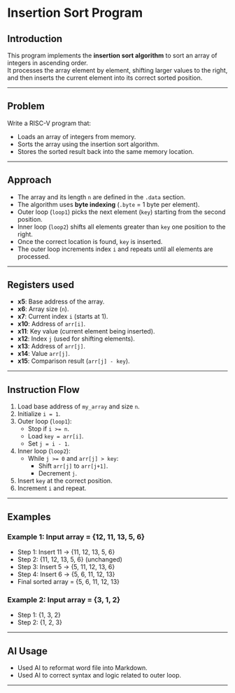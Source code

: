 # Insertion Sort Program

## Introduction  
This program implements the **insertion sort algorithm** to sort an array of integers in ascending order.  
It processes the array element by element, shifting larger values to the right, and then inserts the current element into its correct sorted position.  

---

## Problem  
Write a RISC-V program that:  
- Loads an array of integers from memory.  
- Sorts the array using the insertion sort algorithm.  
- Stores the sorted result back into the same memory location.  

---

## Approach  
- The array and its length `n` are defined in the `.data` section.  
- The algorithm uses **byte indexing** (`.byte` = 1 byte per element).  
- Outer loop (`loop1`) picks the next element (`key`) starting from the second position.  
- Inner loop (`loop2`) shifts all elements greater than `key` one position to the right.  
- Once the correct location is found, `key` is inserted.  
- The outer loop increments index `i` and repeats until all elements are processed.  

---

## Registers used  
- **x5**: Base address of the array.  
- **x6**: Array size (`n`).  
- **x7**: Current index `i` (starts at 1).  
- **x10**: Address of `arr[i]`.  
- **x11**: Key value (current element being inserted).  
- **x12**: Index `j` (used for shifting elements).  
- **x13**: Address of `arr[j]`.  
- **x14**: Value `arr[j]`.  
- **x15**: Comparison result (`arr[j] - key`).  

---

## Instruction Flow  
1. Load base address of `my_array` and size `n`.  
2. Initialize `i = 1`.  
3. Outer loop (`loop1`):  
   - Stop if `i >= n`.  
   - Load `key = arr[i]`.  
   - Set `j = i - 1`.  
4. Inner loop (`loop2`):  
   - While `j >= 0` and `arr[j] > key`:  
     - Shift `arr[j]` to `arr[j+1]`.  
     - Decrement `j`.  
5. Insert `key` at the correct position.  
6. Increment `i` and repeat.  

---

## Examples  

### Example 1: Input array = {12, 11, 13, 5, 6}  
- Step 1: Insert 11 → {11, 12, 13, 5, 6}  
- Step 2:  {11, 12, 13, 5, 6} (unchanged)  
- Step 3: Insert 5  → {5, 11, 12, 13, 6}  
- Step 4: Insert 6  → {5, 6, 11, 12, 13}  
- Final sorted array = {5, 6, 11, 12, 13}  

### Example 2: Input array = {3, 1, 2}  
-  Step 1: {1, 3, 2}  
-  Step 2: {1, 2, 3}



---



## AI Usage  
- Used AI to reformat word file into Markdown.  
- Used AI to correct syntax and logic related to outer loop.
---

